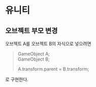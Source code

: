 # 유니티

## 오브젝트 부모 변경

오브젝트 A를 오브젝트 B의 자식으로 넣으려면   
> GameObject A;   
> GameObject B;   
>
> A.transform.parent = B.transform;

로 구현한다.
